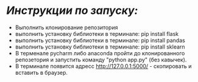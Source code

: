 # *Инструкции по запуску:*
- Выполнить клонирование репозитория
- выполнить установку библиотеки в терминале: pip install flask
- выполнить установку библиотеки в терминале: pip install pandas
- выполнить установку библиотеки в терминале: pip install sklearn 
- В терменале pycharm либо anaconda пройти до клонированного репозетория и запустить команду "python app.py" (без кавычек).
- В терминале появится адресс http://127.0.0.1:5000/ - скопировать и вставить в браузер.
